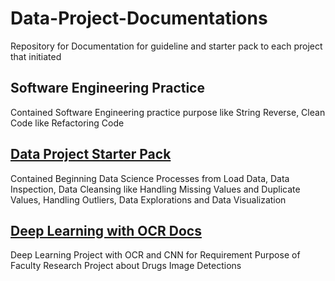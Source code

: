 # Data-Project-Documentations
Repository for Documentation for guideline and starter pack to each project that initiated

## Software Engineering Practice
Contained Software Engineering practice purpose like String Reverse, Clean Code like Refactoring Code

## [Data Project Starter Pack](https://github.com/hendrywijaya98/Data-Project-Documentations/blob/main/Data-project-starter.md)
Contained Beginning Data Science Processes from Load Data, Data Inspection, Data Cleansing like Handling Missing Values and Duplicate Values, Handling Outliers, Data Explorations and Data Visualization

## [Deep Learning with OCR Docs](https://github.com/hendrywijaya98/Data-Project-Documentations/blob/main/Deep_Learning_with_CNN_OCR_Docs.md)
Deep Learning Project with OCR and CNN for Requirement Purpose of Faculty Research Project about Drugs Image Detections
